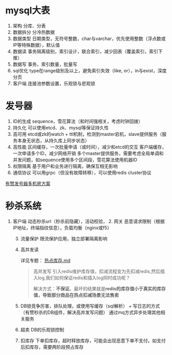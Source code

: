 # mysql大表

1. 架构
        分库、分表
2. 数据拆分
    分冷热数据
3. 数据类型
    日期类型，无符号整数，char与varchar，优先使用整数（浮点数或IP等特殊数据），默认值
4. 数据读
    事务隔离级别，索引设计，联合索引，减少回表（覆盖索引，索引下推）
5. 数据写
    事务，索引数量，批量写
6. sql优化
    type在range级别及以上，避免索引失效（like, or），in与exist，深度分页
7. 客户端
    连接池参数设置，乐观锁与悲观锁

# 发号器

1. ID的生成
        sequence，雪花算法（和时间强相关，考虑时钟回拨）
2. 持久化
    可以使用etcd、zk、mysql等保证持久性
3. 高可用
    etcd或zk的watch + ttl机制，检测到master宕机，slave提供服务（服务本身无状态，从持久库上同步状态）
4. 高性能
    区间缓存，一次批量申请（或时间），减少和etcd的交互
    客户端缓存，一次申请多个ID，减少网络开销
    多个master提供服务，需要考虑全局单调和并发问题，如sequence使用多个区间段，雪花算法使用机器ID
5. 权限隔离
    基于用户和业务进行隔离，确保互相无影响
6. 通信协议
    可以用grpc（但没有故障转移），可以使用redis cluster协议

[有赞发号器多机房方案](https://mp.weixin.qq.com/s/v7-5kMfEXG0zNhMDYpMzBg)

# 秒杀系统

1. 客户端
        动态秒杀url（秒杀前隐藏），活动校验，
    2. 网关
        恶意请求限制（根据IP地址，终端指纹信息），负载均衡（nginx或f5）
        
    3. 流量保护
        限流保护应用，独立部署隔离影响
        
    4. 高并发读

        详见专题： [热点库存.md](热点库存.md) 

        > 高并发写 引入redis维护库存值，扣减流程变为先扣减redis,然后插入log,我们如何保证redis和插入log同时成功呢？
        >
        > 解决方式：**不保证**。最坏的结果就是**redis的库存值小于真实的库存值，导致部分商品在热点扣减场景无法售卖**

    5. DB锁竞争厉害，排队处理，或使用写缓存（sql解析） + 写日志的方式（有赞秒杀的DB组件，解决高并发写问题）
        通过mq方式异步处理其他相关服务

    6. 超卖
        DB的乐观锁控制

    7. 扣库存
        下单扣库存，超时释放库存，可能会出现恶意下单不支付。如支付后扣库存，需要两阶段预占库存
